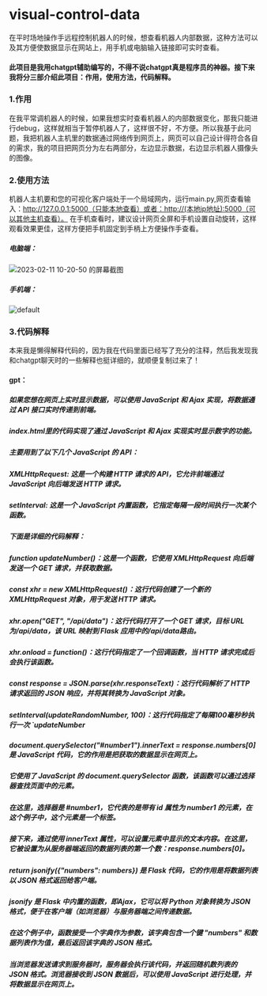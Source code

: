 # visual-control-data
在平时场地操作手远程控制机器人的时候，想查看机器人内部数据，这种方法可以及其方便使数据显示在网站上，用手机或电脑输入链接即可实时查看。

#### 此项目是我用chatgpt辅助编写的，不得不说chatgpt真是程序员的神器。接下来我将分三部介绍此项目：作用，使用方法，代码解释。

### 1.作用
在我平常调机器人的时候，如果我想实时查看机器人的内部数据变化，那我只能进行debug，这样就相当于暂停机器人了，这样很不好，不方便。所以我基于此问题，我把机器人主机里的数据通过网络传到网页上，网页可以自己设计得符合各自的需求，我的项目把网页分为左右两部分，左边显示数据，右边显示机器人摄像头的图像。
### 2.使用方法
机器人主机要和您的可视化客户端处于一个局域网内，运行main.py,网页查看输入：http://127.0.0.1:5000（只能本地查看）或者：http://(本地ip地址):5000（可以其他主机查看）。
在手机查看时，建议设计网页全屏和手机设置自动旋转，这样观看效果更佳，这样方便把手机固定到手柄上方便操作手查看。
##### 电脑端：
![2023-02-11 10-20-50 的屏幕截图](https://user-images.githubusercontent.com/104723484/218234108-93389829-9489-40f4-b4ef-2c72213b7866.png)
##### 手机端：
![default](https://user-images.githubusercontent.com/104723484/218234501-61a288d4-a9b5-474c-a5e3-bd88cb5dd94f.jpg)
### 3.代码解释
本来我是懒得解释代码的，因为我在代码里面已经写了充分的注释，然后我发现我和chatgpt聊天时的一些解释也挺详细的，就顺便复制过来了！
#### gpt：
##### 如果您想在网页上实时显示数据，可以使用 JavaScript 和 Ajax 实现，将数据通过 API 接口实时传递到前端。

##### index.html里的代码实现了通过 JavaScript 和 Ajax 实现实时显示数字的功能。

##### 主要用到了以下几个 JavaScript 的 API：

##### XMLHttpRequest: 这是一个构建 HTTP 请求的 API，它允许前端通过 JavaScript 向后端发送 HTTP 请求。

##### setInterval: 这是一个 JavaScript 内置函数，它指定每隔一段时间执行一次某个函数。

##### 下面是详细的代码解释：

##### function updateNumber()：这是一个函数，它使用 XMLHttpRequest 向后端发送一个 GET 请求，并获取数据。

##### const xhr = new XMLHttpRequest()：这行代码创建了一个新的 XMLHttpRequest 对象，用于发送 HTTP 请求。

##### xhr.open("GET", "/api/data")：这行代码打开了一个 GET 请求，目标 URL 为/api/data，该 URL 映射到 Flask 应用中的/api/data路由。

##### xhr.onload = function()：这行代码指定了一个回调函数，当 HTTP 请求完成后会执行该函数。

##### const response = JSON.parse(xhr.responseText)：这行代码解析了 HTTP 请求返回的 JSON 响应，并将其转换为 JavaScript 对象。

##### setInterval(updateRandomNumber, 100)：这行代码指定了每隔100毫秒秒执行一次 `updateNumber

##### document.querySelector("#number1").innerText = response.numbers[0] 是 JavaScript 代码，它的作用是把获取的数据显示在网页上。

##### 它使用了 JavaScript 的 document.querySelector 函数，该函数可以通过选择器查找页面中的元素。

##### 在这里，选择器是 #number1，它代表的是带有 id 属性为 number1 的元素，在这个例子中，这个元素是一个<h>标签。

##### 接下来，通过使用 innerText 属性，可以设置元素中显示的文本内容。在这里，它被设置为从服务器端返回的数据列表的第一个数：response.numbers[0]。

##### return jsonify({"numbers": numbers}) 是 Flask 代码，它的作用是将数据列表以 JSON 格式返回给客户端。

##### jsonify 是 Flask 中内置的函数，即Ajax，它可以将 Python 对象转换为 JSON 格式，便于在客户端（如浏览器）与服务器端之间传递数据。

##### 在这个例子中，函数接受一个字典作为参数，该字典包含一个键 "numbers" 和数据列表作为值，最后返回该字典的 JSON 格式。

##### 当浏览器发送请求到服务器时，服务器会执行该代码，并返回随机数列表的 JSON 格式。浏览器接收到 JSON 数据后，可以使用 JavaScript 进行处理，并将数据显示在网页上。




